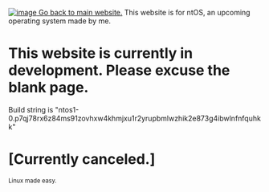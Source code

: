 [![image](https://user-images.githubusercontent.com/66440439/113935151-517ba380-97ee-11eb-8255-0c1513f47c75.png) Go back to main website.](https://an-unnamed-developer.github.io)
This website is for ntOS, an upcoming operating system made by me.
# This website is currently in development. Please excuse the blank page.
Build string is "ntos1-0.p7qj78rx6z84ms91zovhxw4khmjxu1r2yrupbmlwzhik2e873g4ibwlnfnfquhkk"





# \[Currently canceled.]
<p> <small> Linux made easy.

